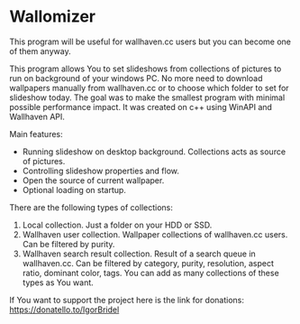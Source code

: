 # Wallomizer

This program will be useful for wallhaven.cc users but you can become one of them anyway.

This program allows You to set slideshows from collections of pictures to run on background of your windows PC.
No more need to download wallpapers manually from wallhaven.cc or to choose which folder to set for slideshow today.
The goal was to make the smallest program with minimal possible performance impact.
It was created on c++ using WinAPI and Wallhaven API.

Main features:
- Running slideshow on desktop background. Collections acts as source of pictures.
- Controlling slideshow properties and flow.
- Open the source of current wallpaper.
- Optional loading on startup.

There are the following types of collections:
1. Local collection.
Just a folder on your HDD or SSD.
2. Wallhaven user collection.
Wallpaper collections of wallhaven.cc users. Can be filtered by purity.
3. Wallhaven search result collection.
Result of a search queue in wallhaven.cc. Can be filtered by category, purity, resolution, aspect ratio, dominant color, tags.
You can add as many collections of these types as You want.

If You want to support the project here is the link for donations:
https://donatello.to/IgorBridel

